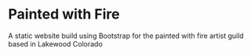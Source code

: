 # Painted with Fire

A static website build using Bootstrap for the painted with fire artist guild based in Lakewood Colorado
